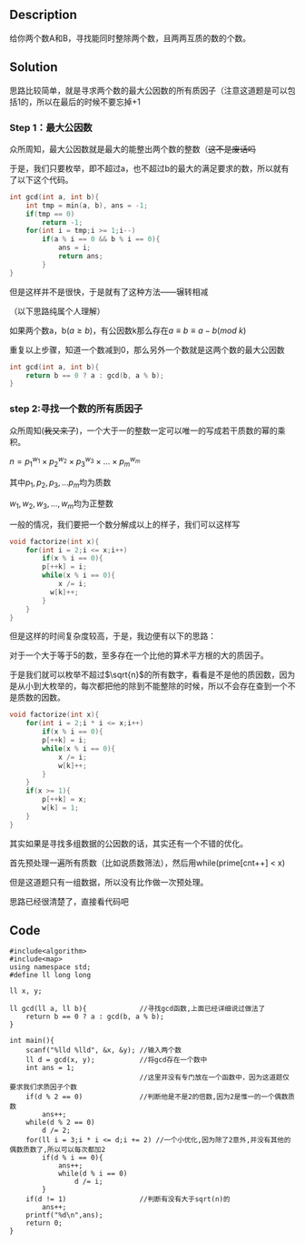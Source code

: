 ## Description

给你两个数A和B，寻找能同时整除两个数，且两两互质的数的个数。

## Solution

思路比较简单，就是寻求两个数的最大公因数的所有质因子（注意这道题是可以包括1的，所以在最后的时候不要忘掉+1

### Step 1：最大公因数

众所周知，最大公因数就是最大的能整出两个数的整数（~~这不是废话吗~~

于是，我们只要枚举，即不超过a，也不超过b的最大的满足要求的数，所以就有了以下这个代码。

~~~cpp
int gcd(int a, int b){
	int tmp = min(a, b), ans = -1;
	if(tmp == 0)
		return -1;
	for(int i = tmp;i >= 1;i--)
		if(a % i == 0 && b % i == 0){
			ans = i;
			return ans;
		}
}
~~~

但是这样并不是很快，于是就有了这种方法——辗转相减

（以下思路纯属个人理解）

如果两个数a，b($a\geq b$)，有公因数k那么存在$a\equiv b\equiv a-b(mod\ k)$

重复以上步骤，知道一个数减到0，那么另外一个数就是这两个数的最大公因数

~~~cpp
int gcd(int a, int b){
	return b == 0 ? a : gcd(b, a % b);
}
~~~

### step 2:寻找一个数的所有质因子

众所周知(~~我又来了~~)，一个大于一的整数一定可以唯一的写成若干质数的幂的乘积。

$n={p_1}^{w_1}\times{p_2}^{w_2}\times{p_3}^{w_3}\times...\times{p_m}^{w_m}$

其中$p_1,p_2,p_3,...p_m$均为质数

$w_1,w_2,w_3,...,w_m$均为正整数

一般的情况，我们要把一个数分解成以上的样子，我们可以这样写

~~~cpp
void factorize(int x){
	for(int i = 2;i <= x;i++)
    	if(x % i == 0){
        p[++k] = i;
        while(x % i == 0){
        	x /= i;
          w[k]++;
        }
    }
} 
~~~

但是这样的时间复杂度较高，于是，我边便有以下的思路：

对于一个大于等于5的数，至多存在一个比他的算术平方根的大的质因子。

于是我们就可以枚举不超过$\sqrt{n}$的所有数字，看看是不是他的质因数，因为是从小到大枚举的，每次都把他的除到不能整除的时候，所以不会存在查到一个不是质数的因数。

~~~cpp
void factorize(int x){
	for(int i = 2;i * i <= x;i++)
    	if(x % i == 0){
        p[++k] = i;
        while(x % i == 0){
        	x /= i;
        	w[k]++;
        }
    }
    if(x >= 1){
    	p[++k] = x;
    	w[k] = 1;
	}
} 
~~~

其实如果是寻找多组数据的公因数的话，其实还有一个不错的优化。

首先预处理一遍所有质数（比如说质数筛法），然后用while(prime[cnt++] < x)

但是这道题只有一组数据，所以没有比作做一次预处理。

思路已经很清楚了，直接看代码吧

## Code

~~~cpp#include<cstdio>
#include<algorithm>
#include<map>
using namespace std;
#define ll long long

ll x, y;

ll gcd(ll a, ll b){				//寻找gcd函数,上面已经详细说过做法了
	return b == 0 ? a : gcd(b, a % b);
}

int main(){
	scanf("%lld %lld", &x, &y);	//输入两个数
	ll d = gcd(x, y);			//将gcd存在一个数中
	int ans = 1;
								//这里并没有专门放在一个函数中，因为这道题仅要求我们求质因子个数 
	if(d % 2 == 0) 				//判断他是不是2的倍数,因为2是惟一的一个偶数质数
		ans++;
	while(d % 2 == 0)
		d /= 2;
	for(ll i = 3;i * i <= d;i += 2)	//一个小优化,因为除了2意外,并没有其他的偶数质数了,所以可以每次都加2 
		if(d % i == 0){
			ans++;
			while(d % i == 0)
				d /= i;
		}
	if(d != 1) 					//判断有没有大于sqrt(n)的 
		ans++;
	printf("%d\n",ans);
	return 0;
}
~~~